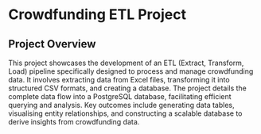 # Crowdfunding ETL Project

## Project Overview
This project showcases the development of an ETL (Extract, Transform, Load) pipeline specifically designed to process and manage crowdfunding data. It involves extracting data from Excel files, transforming it into structured CSV formats, and creating a database. The project details the complete data flow into a PostgreSQL database, facilitating efficient querying and analysis. Key outcomes include generating data tables, visualising entity relationships, and constructing a scalable database to derive insights from crowdfunding data.